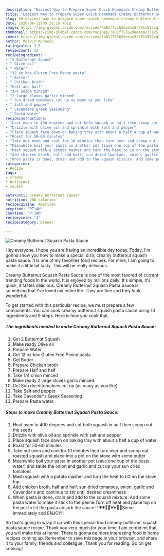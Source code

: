 ```yaml
---
description: "Easiest Way to Prepare Super Quick Homemade Creamy Butternut Squash Pasta Sauce"
title: "Easiest Way to Prepare Super Quick Homemade Creamy Butternut Squash Pasta Sauce"
slug: 60-easiest-way-to-prepare-super-quick-homemade-creamy-butternut-squash-pasta-sauce
date: 2020-06-11T05:30:16.761Z
image: https://img-global.cpcdn.com/recipes/7a81f75362deeac8/751x532cq70/creamy-butternut-squash-pasta-sauce-recipe-main-photo.jpg
thumbnail: https://img-global.cpcdn.com/recipes/7a81f75362deeac8/751x532cq70/creamy-butternut-squash-pasta-sauce-recipe-main-photo.jpg
cover: https://img-global.cpcdn.com/recipes/7a81f75362deeac8/751x532cq70/creamy-butternut-squash-pasta-sauce-recipe-main-photo.jpg
author: Melvin Kennedy
ratingvalue: 3.5
reviewcount: 12
recipeingredient:
- "2 Butternut Squash"
- " Olive oil"
- " Water"
- "12 oz box Gluten Free Penne pasta"
- " Butter"
- " Chicken broth"
- "Half and half"
- "1/4 onion minced"
- "2 large cloves garlic minced"
- " Sun dried tomatoes cut up as many as you like"
- " Salt and pepper"
- " Cavenders Greek Seasoning"
- " Pasta water"
recipeinstructions:
- "Heat oven to 400 degrees and cut both squash in half then scoop out the seeds"
- "Drizzle with olive oil and sprinkle with salt and pepper"
- "Place squash face down on baking tray with about a half a cup of water"
- "Roast for 50-60 minutes"
- "Take out oven and cool for 10 minutes then turn over and scoop out roasted squash and place into a pot on the stove with some butter"
- "Meanwhile boil your pasta in another pot (save one cup of the pasta water) and saute the onion and garlic and cut up your sun dried tomatoes"
- "Mash squash with a potato masher and turn the heat to LO on the stove top"
- "Add chicken broth, half and half, sun dried tomatoes, onion, garlic and Cavender&#39;s and continue to stir until desired creaminess"
- "When pasta is done, drain and add to the squash mixture. Add some pasta water to make it stick to the penne.Turn off heat and place top on the pot to let the pasta absorb the sauce !! 💗💗💋😘💗💗😋😋Serve immediately and ENJOY!!"
categories:
- Recipe
tags:
- creamy
- butternut
- squash

katakunci: creamy butternut squash 
nutrition: 208 calories
recipecuisine: American
preptime: "PT14M"
cooktime: "PT38M"
recipeyield: "4"
recipecategory: Dinner

---
```



![Creamy Butternut Squash Pasta Sauce](https://img-global.cpcdn.com/recipes/7a81f75362deeac8/751x532cq70/creamy-butternut-squash-pasta-sauce-recipe-main-photo.jpg)

Hey everyone, I hope you are having an incredible day today. Today, I'm gonna show you how to make a special dish, creamy butternut squash pasta sauce. It is one of my favorites food recipes. For mine, I am going to make it a little bit tasty. This will be really delicious.



Creamy Butternut Squash Pasta Sauce is one of the most favored of current trending foods in the world. It is enjoyed by millions daily. It's simple, it's quick, it tastes delicious. Creamy Butternut Squash Pasta Sauce is something that I've loved my entire life. They are fine and they look wonderful.


To get started with this particular recipe, we must prepare a few components. You can cook creamy butternut squash pasta sauce using 13 ingredients and 9 steps. Here is how you cook that.

<!--inarticleads1-->

##### The ingredients needed to make Creamy Butternut Squash Pasta Sauce:

1. Get 2 Butternut Squash
1. Make ready  Olive oil
1. Prepare  Water
1. Get 12 oz box Gluten Free Penne pasta
1. Get  Butter
1. Prepare  Chicken broth
1. Prepare Half and half
1. Take 1/4 onion minced
1. Make ready 2 large cloves garlic minced
1. Get  Sun dried tomatoes cut up (as many as you like)
1. Take  Salt and pepper
1. Take  Cavender&#39;s Greek Seasoning
1. Prepare  Pasta water




<!--inarticleads2-->

##### Steps to make Creamy Butternut Squash Pasta Sauce:

1. Heat oven to 400 degrees and cut both squash in half then scoop out the seeds
1. Drizzle with olive oil and sprinkle with salt and pepper
1. Place squash face down on baking tray with about a half a cup of water
1. Roast for 50-60 minutes
1. Take out oven and cool for 10 minutes then turn over and scoop out roasted squash and place into a pot on the stove with some butter
1. Meanwhile boil your pasta in another pot (save one cup of the pasta water) and saute the onion and garlic and cut up your sun dried tomatoes
1. Mash squash with a potato masher and turn the heat to LO on the stove top
1. Add chicken broth, half and half, sun dried tomatoes, onion, garlic and Cavender&#39;s and continue to stir until desired creaminess
1. When pasta is done, drain and add to the squash mixture. Add some pasta water to make it stick to the penne.Turn off heat and place top on the pot to let the pasta absorb the sauce !! 💗💗💋😘💗💗😋😋Serve immediately and ENJOY!!




So that's going to wrap it up with this special food creamy butternut squash pasta sauce recipe. Thank you very much for your time. I am confident that you will make this at home. There is gonna be more interesting food in home recipes coming up. Remember to save this page in your browser, and share it to your family, friends and colleague. Thank you for reading. Go on get cooking!
